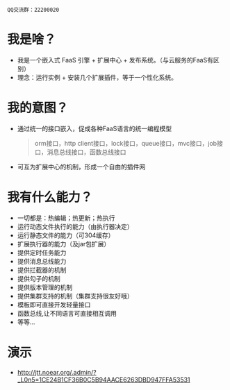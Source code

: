 ` QQ交流群：22200020 `


# 我是啥？
* 我是一个嵌入式 FaaS 引擎 + 扩展中心 + 发布系统。（与云服务的FaaS有区别）
* 理念：运行实例 + 安装几个扩展插件，等于一个性化系统。


# 我的意图？
* 通过统一的接口嵌入，促成各种FaaS语言的统一编程模型
  >orm接口，http client接口，lock接口，queue接口，mvc接口，job接口，消息总线接口，函数总线接口

* 可互为扩展中心的机制，形成一个自由的插件网


# 我有什么能力？
* 一切都是：热编辑；热更新；热执行
* 运行动态文件执行的能力（由执行器决定）
* 运行静态文件的能力（可304缓存）
* 扩展执行器的能力（及jar包扩展）
* 提供定时任务能力
* 提供消息总线能力
* 提供拦截器的机制
* 提供勾子的机制
* 提供版本管理的机制
* 提供集群支持的机制（集群支持很友好哦）
* 模板即可直接开发轻量接口
* 函数总线,让不同语言可直接相互调用
* 等等...


# 演示
* http://jtt.noear.org/.admin/?_L0n5=1CE24B1CF36B0C5B94AACE6263DBD947FFA53531

